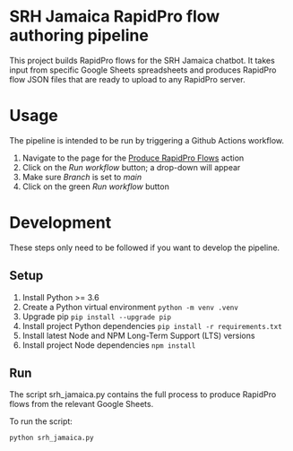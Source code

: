 # SRH Jamaica RapidPro flow authoring pipeline

This project builds RapidPro flows for the SRH Jamaica chatbot. It takes input from specific Google Sheets spreadsheets and produces RapidPro flow JSON files that are ready to upload to any RapidPro server.

# Usage

The pipeline is intended to be run by triggering a Github Actions workflow.

1. Navigate to the page for the [Produce RapidPro Flows][1] action
1. Click on the _Run workflow_ button; a drop-down will appear
1. Make sure _Branch_ is set to _main_
1. Click on the green _Run workflow_ button

# Development

These steps only need to be followed if you want to develop the pipeline.

## Setup

1. Install Python >= 3.6
1. Create a Python virtual environment `python -m venv .venv`
1. Upgrade pip `pip install --upgrade pip`
1. Install project Python dependencies `pip install -r requirements.txt`
1. Install latest Node and NPM Long-Term Support (LTS) versions
1. Install project Node dependencies `npm install`

## Run

The script srh_jamaica.py contains the full process to produce RapidPro flows from the relevant Google Sheets.

To run the script:
```
python srh_jamaica.py
```


[1]: https://github.com/IDEMSInternational/srh-jamaica-chatbot/actions/workflows/main.yml
